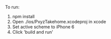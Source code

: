 To run:

1. npm install
2. Open ./ios/PxyzTakehome.xcodeproj in xcode
3. Set active scheme to iPhone 6
4. Click 'build and run'